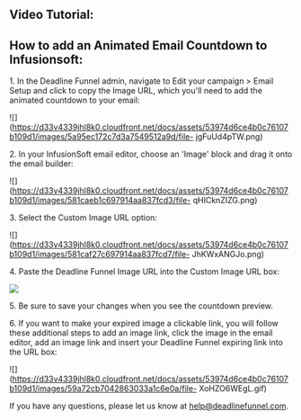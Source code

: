 ##  Video Tutorial:

## How to add an Animated Email Countdown to Infusionsoft:

1\.  In the Deadline Funnel admin, navigate to Edit your campaign > Email Setup and click to copy the Image URL, which you'll need to add the animated countdown to your email: 

![](https://d33v4339jhl8k0.cloudfront.net/docs/assets/53974d6ce4b0c76107b109d1/images/5a95ec172c7d3a7549512a9d/file-
jgFuUd4pTW.png)


2\. In your InfusionSoft email editor, choose an 'Image' block and drag it onto the email builder: 

![](https://d33v4339jhl8k0.cloudfront.net/docs/assets/53974d6ce4b0c76107b109d1/images/581caeb1c697914aa837fcd3/file-
qHICknZIZG.png)


3\. Select the Custom Image URL option: 

![](https://d33v4339jhl8k0.cloudfront.net/docs/assets/53974d6ce4b0c76107b109d1/images/581caf27c697914aa837fcd7/file-
JhKWxANGJo.png)


4\. Paste the Deadline Funnel Image URL into the Custom Image URL box: 

![](https://d33v4339jhl8k0.cloudfront.net/docs/assets/53974d6ce4b0c76107b109d1/images/581caf6bc697914aa837fcd9/file-7qLvP4ap4P.png)


5\. Be sure to save your changes when you see the countdown preview. 


6\. If you want to make your expired image a clickable link, you will follow these additional steps to add an image link, click the image in the email editor, add an image link and insert your Deadline Funnel expiring link into the URL box: 

![](https://d33v4339jhl8k0.cloudfront.net/docs/assets/53974d6ce4b0c76107b109d1/images/59a72cb7042863033a1c6e0a/file-
XoHZO6WEgL.gif)

If you have any questions, please let us know at
[help@deadlinefunnel.com](mailto:mailto:help@deadlinefunnel.com).

